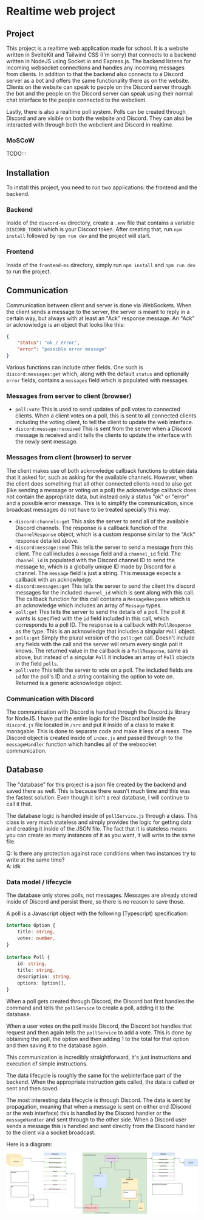 # Realtime web project

## Project

This project is a realtime web application made for school.
It is a website written in SvelteKit and Tailwind CSS (I'm sorry) that connects to a backend written in NodeJS using Socket.io and Express.js.
The backend listens for incoming websocket connections and handles any incoming messages from clients.
In addition to that the backend also connects to a Discord server as a bot and offers the same functionality there as on the website.
Clients on the website can speak to people on the Discord server through the bot and the people on the Discord server can speak using their normal chat interface to the people connected to the webclient.

Lastly, there is also a realtime poll system.
Polls can be created through Discord and are visible on both the website and Discord.
They can also be interacted with through both the webclient and Discord in realtime.

### MoSCoW

TODO:::

## Installation

To install this project, you need to run two applications: the frontend and the backend.

### Backend

Inside of the `discord-ms` directory, create a `.env` file that contains a variable `DISCORD_TOKEN` which is your Discord token.
After creating that, run `npm install` followed by `npm run dev` and the project will start.

### Frontend

Inside of the `frontend-ms` directory, simply run `npm install` and `npm run dev` to run the project.

## Communication

Communication between client and server is done via WebSockets.
When the client sends a message to the server, the server is meant to reply in a certain way, but always with at least an "Ack" response message.
An "Ack" or acknowledge is an object that looks like this:

```json
{
	"status": "ok / error",
	"error": "possible error message"
}
```

Various functions can include other fields.
One such is `discord:messages:get` which, along with the default `status` and optionally `error` fields, contains a `messages` field which is populated with messages.

### Messages from server to client (browser)

* `poll:vote`
	This is used to send updates of poll votes to connected clients.
	When a client votes on a poll, this is sent to all connected clients including the voting client, to tell the client to update the web interface.
* `discord:message:received`
	This is sent from the server when a Discord message is received and it tells the clients to update the interface with the newly sent message.
  
### Messages from client (browser) to server

The client makes use of both acknowledge callback functions to obtain data that it asked for, such as asking for the available channels.
However, when the client does something that all other connected clients need to also get (like sending a message or voting on a poll) the acknowledge callback does not contain the appropriate data, but instead only a status "ok" or "error" and a possible error message.
This is to simplify the communication, since broadcast messages do not have to be treated specially this way.

* `discord:channels:get`
	This asks the server to send all of the available Discord channels.
	The response is a callback function of the `ChannelResponse` object, which is a custom response similar to the "Ack" response detailed above.
* `discord:message:send`
  This tells the server to send a message from this client.
	The call includes a `message` field and a `channel_id` field.
	The `channel_id` is populated with the Discord channel ID to send the message to, which is a globally unique ID made by Discord for a channel.
	The `message` field is just a string.
	This message expects a callback with an acknowledge.
* `discord:messages:get`
  This tells the server to send the client the discord messages for the included `channel_id` which is sent along with this call.
	The callback function for this call contains a `MessageResponse` which is an acknowledge which includes an array of `Message` types.
* `poll:get`
  This tells the server to send the details of a poll.
	The poll it wants is specified with the `id` field included in this call, which corresponds to a poll ID.
	The response is a callback with `PollResponse` as the type.
	This is an acknowledge that includes a singular `Poll` object.
* `polls:get`
  Simply the plural version of the `poll:get` call.
	Doesn't include any fields with the call and the server will return every single poll it knows.
	The returned value in the callback is a `PollResponse`, same as above, but instead of a singular `Poll` it includes an array of `Poll` objects in the field `polls`.
* `poll:vote`
  This tells the server to vote on a poll.
	The included fields are `id` for the poll's ID and a string containing the option to vote on.
	Returned is a generic acknowledge object.

### Communication with Discord

The communication with Discord is handled through the Discord.js library for NodeJS.
I have put the entire logic for the Discord bot inside the `discord.js` file located in `/src` and put it inside of a class to make it managable.
This is done to separate code and make it less of a mess.
The Discord object is created inside of `index.js` and passed through to the `messageHandler` function which handles all of the websocket communication.

## Database

The "database" for this project is a json file created by the backend and saved there as well.
This is because there wasn't much time and this was the fastest solution.
Even though it isn't a real database, I will continue to call it that.

The database logic is handled inside of `pollService.js` through a class.
This class is very much stateless and simply provides the logic for getting data and creating it inside of the JSON file.
The fact that it is stateless means you can create as many instances of it as you want, it will write to the same file.

Q: Is there any protection against race conditions when two instances try to write at the same time?  
A: idk

### Data model / lifecycle

The database only stores polls, not messages.
Messages are already stored inside of Discord and persist there, so there is no reason to save those.

A poll is a Javascript object with the following (Typescript) specification:

```ts
interface Option {
	title: string,
	votes: number,
}

interface Poll {
	id: string,
	title: string,
	description: string,
	options: Option[],
}
```

When a poll gets created through Discord, the Discord bot first handles the command and tells the `pollService` to create a poll, adding it to the database.

When a user votes on the poll inside Discord, the Discord bot handles that request and then again tells the `pollService` to add a vote.
This is done by obtaining the poll, the option and then adding 1 to the total for that option and then saving it to the database again.

This communication is incredibly straightforward, it's just instructions and execution of simple instructions.

The data lifecycle is roughly the same for the webinterface part of the backend.
When the appropriate instruction gets called, the data is called or sent and then saved.

The most interesting data lifecycle is through Discord.
The data is sent by propagation, meaning that when a message is sent on either end (Discord or the web interface) this is handled by the Discord handler or the `messageHandler` and sent through to the other side.
When a Discord user sends a message this is handled and sent directly from the Discord handler to the client via a socket broadcast.

Here is a diagram:

![diagram](/diagram.svg)
